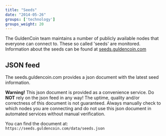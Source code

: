 ```yaml
---
title: "Seeds"
date: "2014-05-26"
groups: ['technology']
groups_weight: 20
---
```



The GuldenCoin team maintains a number of publicly available nodes that everyone can connect to.
These so called 'seeds' are monitored. Information about the seeds can be found at [seeds.guldencoin.com](https://seeds.guldencoin.com)

## JSON feed

The seeds.guldencoin.com provides a json document with the latest seed information.

**Warning!**
This json document is provided as a convenience service. Do **NOT** rely on the json feed in any way! The uptime, quality and/or correctness of this document is not guaranteed. Always manually check to which nodes you are connecting and do not use this json document in automated services without manual verification.

You can find the document at: `https://seeds.guldencoin.com/data/seeds.json`
